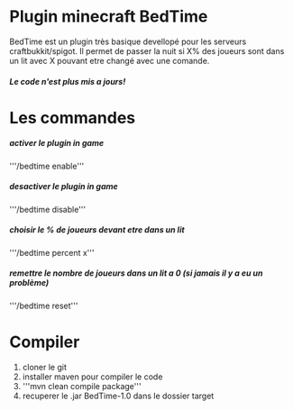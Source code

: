 # Plugin minecraft BedTime
BedTime est un plugin très basique devellopé pour les serveurs craftbukkit/spigot. Il permet de passer la nuit si X% des joueurs sont dans un lit avec X pouvant etre changé avec une comande.

##### Le code n'est plus mis a jours!

# Les commandes
##### activer le plugin in game
'''/bedtime enable'''

##### desactiver le plugin in game
'''/bedtime disable'''

##### choisir le % de joueurs devant etre dans un lit
'''/bedtime percent x'''

##### remettre le nombre de joueurs dans un lit a 0 (si jamais il y a eu un problème)
'''/bedtime reset'''

# Compiler
1. cloner le git
2. installer maven pour compiler le code
3. '''mvn clean compile package'''
4. recuperer le .jar BedTime-1.0 dans le dossier target
